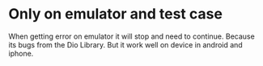 # Only on emulator and test case

When getting error on emulator it will stop and need to continue.
Because its bugs from the Dio Library. But it work well on device in android and iphone.
